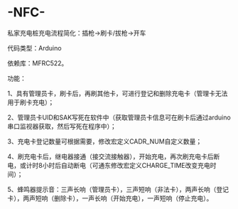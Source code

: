 # -NFC-
私家充电桩充电流程简化：插枪->刷卡/拔枪->开车

代码类型：Arduino

依赖库：MFRC522。

功能：

1、具有管理员卡，刷卡后，再刷其他卡，可进行登记和删除充电卡（管理卡无法用于刷卡充电）；

2、管理员卡UID和SAK写死在软件中（获取管理员卡信息可在刷卡后通过arduino串口监视器获取，然后写死在程序中）；

3、充电卡登记数量可根据需要，修改宏定义CADR_NUM自定义数量；

4、刷充电卡后，继电器接通（接交流接触器），开始充电，再次刷充电卡后断电，或计时8小时后自动断电（可通东修改宏定义CHARGE_TIME改变充电时间）；

5、蜂鸣器提示音：三声长响（管理员卡），三声短响（非法卡），两声长响（登记卡），两声短响（删除卡），一声长响（开始充电），一声短响（停止充电）。

